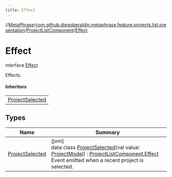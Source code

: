 ```yaml
---
title: Effect
---
```

//[MetaPhrase](../../../../index.html)/[com.github.diegoberaldin.metaphrase.feature.projects.list.presentation](../../index.html)/[ProjectListComponent](../index.html)/[Effect](index.html)



# Effect

interface [Effect](index.html)

Effects.



#### Inheritors


| |
|---|
| [ProjectSelected](-project-selected/index.html) |


## Types


| Name | Summary |
|---|---|
| [ProjectSelected](-project-selected/index.html) | [jvm]<br>data class [ProjectSelected](-project-selected/index.html)(val value: [ProjectModel](../../../com.github.diegoberaldin.metaphrase.domain.project.data/-project-model/index.html)) : [ProjectListComponent.Effect](index.html)<br>Event emitted when a recent project is selected. |

